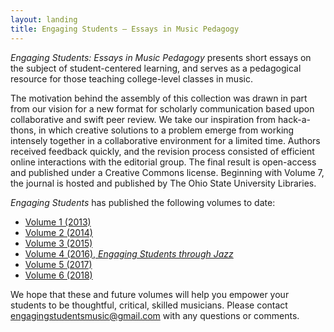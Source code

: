 ```yaml
---
layout: landing
title: Engaging Students – Essays in Music Pedagogy
---
```

_Engaging Students: Essays in Music Pedagogy_ presents short essays on the subject of student-centered learning, and serves as a pedagogical resource for those teaching college-level classes in music.

The motivation behind the assembly of this collection was drawn in part from our vision for a new format for scholarly communication based upon collaborative and swift peer review. We take our inspiration from hack-a-thons, in which creative solutions to a problem emerge from working intensely together in a collaborative environment for a limited time. Authors received feedback quickly, and the revision process consisted of efficient online interactions with the editorial group. The final result is open-access and published under a Creative Commons license. Beginning with Volume 7, the journal is hosted and published by The Ohio State University Libraries.

*Engaging Students* has published the following volumes to date:

- [Volume 1 (2013)](http://flipcamp.org/engagingstudents/toc.html)  
- [Volume 2 (2014)](http://flipcamp.org/engagingstudents2/)  
- [Volume 3 (2015)](http://flipcamp.org/engagingstudents3/)  
- [Volume 4 (2016), *Engaging Students through Jazz*](http://flipcamp.org/engagingstudents4/)  
- [Volume 5 (2017)](http://flipcamp.org/engagingstudents5/)
- [Volume 6 (2018)](http://flipcamp.org/engagingstudents6/)

We hope that these and future volumes will help you empower your students to be thoughtful, critical, skilled musicians. Please contact [engagingstudentsmusic@gmail.com](mailto:engagingstudentsmusic@gmail.com) with any questions or comments.
